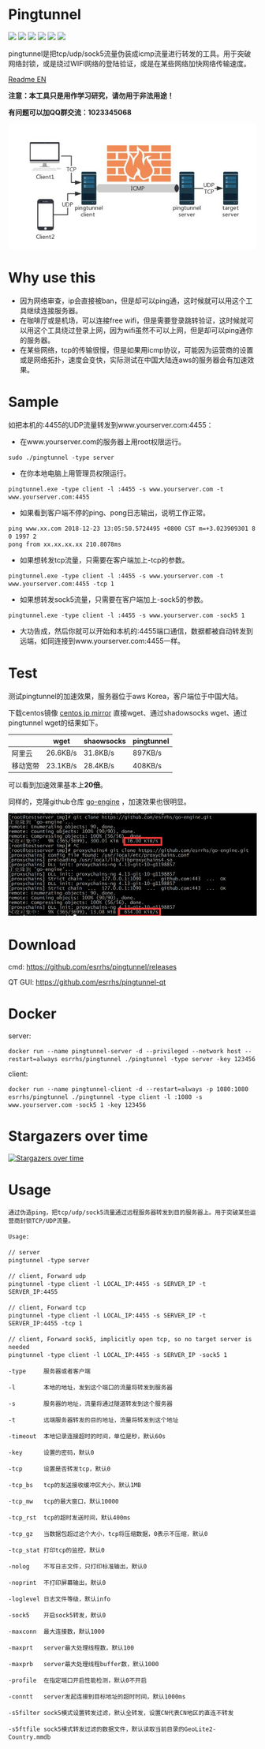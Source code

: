 # Pingtunnel

[<img src="https://img.shields.io/github/license/esrrhs/pingtunnel">](https://github.com/esrrhs/pingtunnel)
[<img src="https://img.shields.io/github/languages/top/esrrhs/pingtunnel">](https://github.com/esrrhs/pingtunnel)
[<img src="https://img.shields.io/github/v/release/esrrhs/pingtunnel">](https://github.com/esrrhs/pingtunnel/releases)
[<img src="https://img.shields.io/github/downloads/esrrhs/pingtunnel/total">](https://github.com/esrrhs/pingtunnel/releases)
[<img src="https://img.shields.io/docker/pulls/esrrhs/pingtunnel">](https://hub.docker.com/repository/docker/esrrhs/pingtunnel)
[<img src="https://img.shields.io/github/workflow/status/esrrhs/pingtunnel/Go">](https://github.com/esrrhs/pingtunnel/actions)

pingtunnel是把tcp/udp/sock5流量伪装成icmp流量进行转发的工具。用于突破网络封锁，或是绕过WIFI网络的登陆验证，或是在某些网络加快网络传输速度。

[Readme EN](./README_EN.md)

**注意：本工具只是用作学习研究，请勿用于非法用途！**

**有问题可以加QQ群交流：1023345068**

![image](network.jpg)

# Why use this
* 因为网络审查，ip会直接被ban，但是却可以ping通，这时候就可以用这个工具继续连接服务器。
* 在咖啡厅或是机场，可以连接free wifi，但是需要登录跳转验证，这时候就可以用这个工具绕过登录上网，因为wifi虽然不可以上网，但是却可以ping通你的服务器。
* 在某些网络，tcp的传输很慢，但是如果用icmp协议，可能因为运营商的设置或是网络拓扑，速度会变快，实际测试在中国大陆连aws的服务器会有加速效果。

# Sample
如把本机的:4455的UDP流量转发到www.yourserver.com:4455：
* 在www.yourserver.com的服务器上用root权限运行。
```
sudo ./pingtunnel -type server
```
* 在你本地电脑上用管理员权限运行。
```
pingtunnel.exe -type client -l :4455 -s www.yourserver.com -t www.yourserver.com:4455
```
* 如果看到客户端不停的ping、pong日志输出，说明工作正常。
```
ping www.xx.com 2018-12-23 13:05:50.5724495 +0800 CST m=+3.023909301 8 0 1997 2
pong from xx.xx.xx.xx 210.8078ms
```
* 如果想转发tcp流量，只需要在客户端加上-tcp的参数。
```
pingtunnel.exe -type client -l :4455 -s www.yourserver.com -t www.yourserver.com:4455 -tcp 1
```
* 如果想转发sock5流量，只需要在客户端加上-sock5的参数。
```
pingtunnel.exe -type client -l :4455 -s www.yourserver.com -sock5 1
```
* 大功告成，然后你就可以开始和本机的:4455端口通信，数据都被自动转发到远端，如同连接到www.yourserver.com:4455一样。 

# Test
测试pingtunnel的加速效果，服务器位于aws Korea，客户端位于中国大陆。

下载centos镜像 [centos jp mirror](http://ftp.riken.jp/Linux/centos/8/isos/x86_64/CentOS-8-x86_64-1905-dvd1.iso) 
直接wget、通过shadowsocks wget、通过pingtunnel wget的结果如下。

|              | wget     | shaowsocks | pingtunnel |
|--------------|----------|------------|------------|
| 阿里云 | 26.6KB/s | 31.8KB/s   | 897KB/s    |
| 移动宽带     | 23.1KB/s | 28.4KB/s   | 408KB/s    |

可以看到加速效果基本上**20倍**。

同样的，克隆github仓库 [go-engine](https://github.com/esrrhs/go-engine.git) ，加速效果也很明显。

![image](test.png)

# Download
cmd: https://github.com/esrrhs/pingtunnel/releases

QT GUI: https://github.com/esrrhs/pingtunnel-qt

# Docker
server:
```
docker run --name pingtunnel-server -d --privileged --network host --restart=always esrrhs/pingtunnel ./pingtunnel -type server -key 123456
```
client:
```
docker run --name pingtunnel-client -d --restart=always -p 1080:1080 esrrhs/pingtunnel ./pingtunnel -type client -l :1080 -s www.yourserver.com -sock5 1 -key 123456
```

# Stargazers over time

[![Stargazers over time](https://starchart.cc/esrrhs/pingtunnel.svg)](https://starchart.cc/esrrhs/pingtunnel)
      
# Usage
    通过伪造ping，把tcp/udp/sock5流量通过远程服务器转发到目的服务器上。用于突破某些运营商封锁TCP/UDP流量。
    
    Usage:

    // server
    pingtunnel -type server

    // client, Forward udp
    pingtunnel -type client -l LOCAL_IP:4455 -s SERVER_IP -t SERVER_IP:4455

    // client, Forward tcp
    pingtunnel -type client -l LOCAL_IP:4455 -s SERVER_IP -t SERVER_IP:4455 -tcp 1

    // client, Forward sock5, implicitly open tcp, so no target server is needed
    pingtunnel -type client -l LOCAL_IP:4455 -s SERVER_IP -sock5 1

    -type     服务器或者客户端
              
    -l        本地的地址，发到这个端口的流量将转发到服务器
              
    -s        服务器的地址，流量将通过隧道转发到这个服务器
              
    -t        远端服务器转发的目的地址，流量将转发到这个地址
              
    -timeout  本地记录连接超时的时间，单位是秒，默认60s
              
    -key      设置的密码，默认0
              
    -tcp      设置是否转发tcp，默认0
              
    -tcp_bs   tcp的发送接收缓冲区大小，默认1MB
              
    -tcp_mw   tcp的最大窗口，默认10000
              
    -tcp_rst  tcp的超时发送时间，默认400ms
              
    -tcp_gz   当数据包超过这个大小，tcp将压缩数据，0表示不压缩，默认0
              
    -tcp_stat 打印tcp的监控，默认0
              
    -nolog    不写日志文件，只打印标准输出，默认0
              
    -noprint  不打印屏幕输出，默认0
              
    -loglevel 日志文件等级，默认info
              
    -sock5    开启sock5转发，默认0
              
    -maxconn  最大连接数，默认1000
              
    -maxprt   server最大处理线程数，默认100
              
    -maxprb   server最大处理线程buffer数，默认1000
              
    -profile  在指定端口开启性能检测，默认0不开启
              
    -conntt   server发起连接到目标地址的超时时间，默认1000ms
              
    -s5filter sock5模式设置转发过滤，默认全转发，设置CN代表CN地区的直连不转发
              
    -s5ftfile sock5模式转发过滤的数据文件，默认读取当前目录的GeoLite2-Country.mmdb
              
